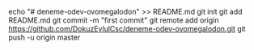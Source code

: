 echo "# deneme-odev-ovomegalodon" >> README.md
git init
git add README.md
git commit -m "first commit"
git remote add origin https://github.com/DokuzEylulCsc/deneme-odev-ovomegalodon.git
git push -u origin master

